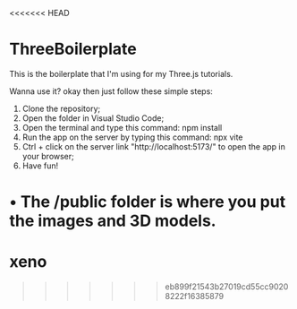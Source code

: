 <<<<<<< HEAD
# ThreeBoilerplate

This is the boilerplate that I'm using for my Three.js tutorials.

Wanna use it? okay then just follow these simple steps:

1. Clone the repository;
2. Open the folder in Visual Studio Code;
3. Open the terminal and type this command: npm install
5. Run the app on the server by typing this command: npx vite
6. Ctrl + click on the server link "http://localhost:5173/" to open the app in your browser;
7. Have fun!

• The /public folder is where you put the images and 3D models.
=======
# xeno
>>>>>>> eb899f21543b27019cd55cc90208222f16385879
